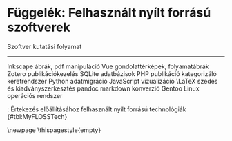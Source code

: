 # Függelék: Felhasznált nyílt forrású szoftverek

Szoftver        kutatási folyamat
--------        ---------------------------------------------------
Inkscape        ábrák, pdf manipuláció
Vue             gondolattérképek, folyamatábrák
Zotero          publikációkezelés 
SQLite          adatbázisok
PHP             publikáció kategorizáló keretrendszer
Python          adatmigráció
JavaScript      vizualizáció
\LaTeX          szedés és kiadványszerkesztés
pandoc          markdown konverzió
Gentoo Linux    operációs rendszer

: Értekezés előállításához felhasznált nyílt forrású technológiák {#tbl:MyFLOSSTech}

\newpage
\thispagestyle{empty}
